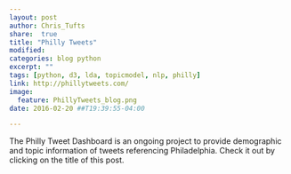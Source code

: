 ```yaml
---
layout: post
author: Chris_Tufts
share:  true
title: "Philly Tweets"
modified:
categories: blog python
excerpt: ""
tags: [python, d3, lda, topicmodel, nlp, philly]
link: http://phillytweets.com/
image:
  feature: PhillyTweets_blog.png
date: 2016-02-20 ##T19:39:55-04:00

---
```


The Philly Tweet Dashboard is an ongoing project to provide demographic and topic information of tweets referencing Philadelphia. Check it out by clicking on the title of this post. 

[jekyll-gh]: https://github.com/jekyll/jekyll
[jekyll]:    http://jekyllrb.com
